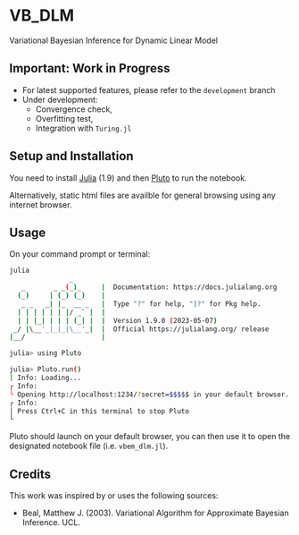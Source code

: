 # VB_DLM
Variational Bayesian Inference for Dynamic Linear Model

## Important: Work in Progress
- For latest supported features, please refer to the `development` branch
- Under development: 
  - Convergence check, 
  - Overfitting test, 
  - Integration with `Turing.jl`

## Setup and Installation
You need to install [Julia](https://julialang.org/) (1.9) and then [Pluto](https://plutojl.org/) to run the notebook.

Alternatively, static html files are availble for general browsing using any internet browser.
## Usage
On your command prompt or terminal:
```bash
julia
               _
   _       _ _(_)_     |  Documentation: https://docs.julialang.org
  (_)     | (_) (_)    |
   _ _   _| |_  __ _   |  Type "?" for help, "]?" for Pkg help.
  | | | | | | |/ _` |  |
  | | |_| | | | (_| |  |  Version 1.9.0 (2023-05-07)
 _/ |\__'_|_|_|\__'_|  |  Official https://julialang.org/ release
|__/                   |

julia> using Pluto

julia> Pluto.run()
[ Info: Loading...
┌ Info: 
└ Opening http://localhost:1234/?secret=$$$$$ in your default browser... ~ have fun!
┌ Info: 
│ Press Ctrl+C in this terminal to stop Pluto
└ 

```
Pluto should launch on your default browser, you can then use it to open the designated notebook file (i.e. `vbem_dlm.jl`). 


## Credits
This work was inspired by or uses the following sources:

- Beal, Matthew J. (2003). Variational Algorithm for Approximate Bayesian Inference. UCL.
